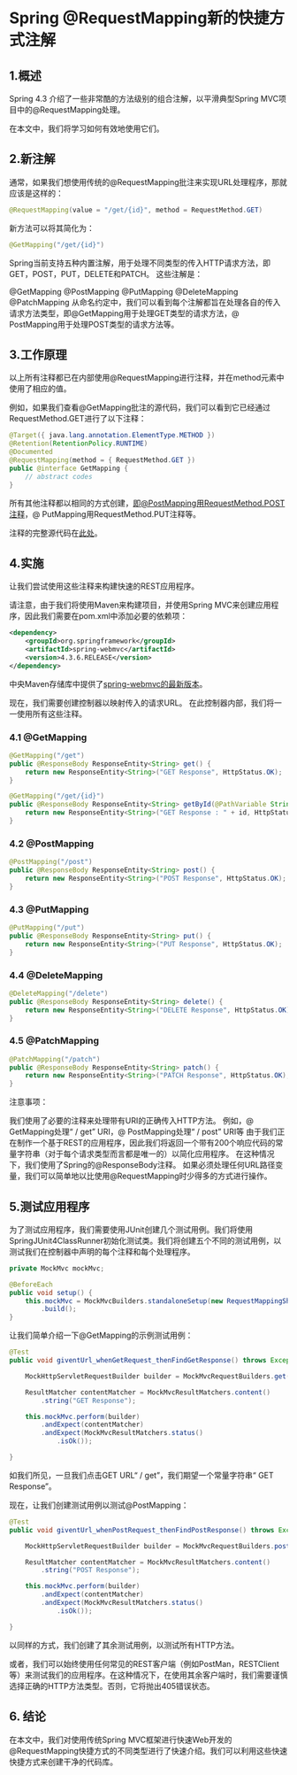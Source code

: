 # Spring @RequestMapping新的快捷方式注解

## 1.概述
Spring 4.3 介绍了一些非常酷的方法级别的组合注解，以平滑典型Spring MVC项目中的@RequestMapping处理。

在本文中，我们将学习如何有效地使用它们。

## 2.新注解
通常，如果我们想使用传统的@RequestMapping批注来实现URL处理程序，那就应该是这样的：

```java
@RequestMapping(value = "/get/{id}", method = RequestMethod.GET)
```

新方法可以将其简化为：

```java
@GetMapping("/get/{id}")
```

Spring当前支持五种内置注解，用于处理不同类型的传入HTTP请求方法，即GET，POST，PUT，DELETE和PATCH。 这些注解是：

@GetMapping
@PostMapping
@PutMapping
@DeleteMapping
@PatchMapping
从命名约定中，我们可以看到每个注解都旨在处理各自的传入请求方法类型，即@GetMapping用于处理GET类型的请求方法，@ PostMapping用于处理POST类型的请求方法等。

## 3.工作原理
以上所有注释都已在内部使用@RequestMapping进行注释，并在method元素中使用了相应的值。

例如，如果我们查看@GetMapping批注的源代码，我们可以看到它已经通过RequestMethod.GET进行了以下注释：

```java
@Target({ java.lang.annotation.ElementType.METHOD })
@Retention(RetentionPolicy.RUNTIME)
@Documented
@RequestMapping(method = { RequestMethod.GET })
public @interface GetMapping {
    // abstract codes
}
```

所有其他注释都以相同的方式创建，即@PostMapping用RequestMethod.POST注释，@ PutMapping用RequestMethod.PUT注释等。

注释的完整源代码在[此处](https://github.com/spring-projects/spring-framework/tree/master/spring-web/src/main/java/org/springframework/web/bind/annotation)。

## 4.实施
让我们尝试使用这些注释来构建快速的REST应用程序。

请注意，由于我们将使用Maven来构建项目，并使用Spring MVC来创建应用程序，因此我们需要在pom.xml中添加必要的依赖项：

```xml
<dependency>
    <groupId>org.springframework</groupId>
    <artifactId>spring-webmvc</artifactId>
    <version>4.3.6.RELEASE</version>
</dependency>
```

中央Maven存储库中提供了[spring-webmvc的最新版本](https://search.maven.org/classic/#search%7Cgav%7C1%7Cg%3A%22org.springframework%22%20AND%20a%3A%22spring-webmvc%22)。

现在，我们需要创建控制器以映射传入的请求URL。 在此控制器内部，我们将一一使用所有这些注释。

### 4.1 @GetMapping

```java
@GetMapping("/get")
public @ResponseBody ResponseEntity<String> get() {
    return new ResponseEntity<String>("GET Response", HttpStatus.OK);
}

@GetMapping("/get/{id}")
public @ResponseBody ResponseEntity<String> getById(@PathVariable String id) {
    return new ResponseEntity<String>("GET Response : " + id, HttpStatus.OK);
}
```

### 4.2 @PostMapping

```java
@PostMapping("/post")
public @ResponseBody ResponseEntity<String> post() {
    return new ResponseEntity<String>("POST Response", HttpStatus.OK);
}
```

### 4.3 @PutMapping

```java
@PutMapping("/put")
public @ResponseBody ResponseEntity<String> put() {
    return new ResponseEntity<String>("PUT Response", HttpStatus.OK);
}
```

### 4.4 @DeleteMapping

```java
@DeleteMapping("/delete")
public @ResponseBody ResponseEntity<String> delete() {
    return new ResponseEntity<String>("DELETE Response", HttpStatus.OK);
}
```

### 4.5 @PatchMapping

```java
@PatchMapping("/patch")
public @ResponseBody ResponseEntity<String> patch() {
    return new ResponseEntity<String>("PATCH Response", HttpStatus.OK);
}
```

注意事项：

我们使用了必要的注释来处理带有URI的正确传入HTTP方法。 例如，@ GetMapping处理“ / get” URI，@ PostMapping处理“ / post” URI等
由于我们正在制作一个基于REST的应用程序，因此我们将返回一个带有200个响应代码的常量字符串（对于每个请求类型而言都是唯一的）以简化应用程序。 在这种情况下，我们使用了Spring的@ResponseBody注释。
如果必须处理任何URL路径变量，我们可以简单地以比使用@RequestMapping时少得多的方式进行操作。

## 5.测试应用程序
为了测试应用程序，我们需要使用JUnit创建几个测试用例。我们将使用SpringJUnit4ClassRunner初始化测试类。我们将创建五个不同的测试用例，以测试我们在控制器中声明的每个注释和每个处理程序。

```java
private MockMvc mockMvc;

@BeforeEach
public void setup() {
    this.mockMvc = MockMvcBuilders.standaloneSetup(new RequestMappingShortcutsController())
        .build();
}
```

让我们简单介绍一下@GetMapping的示例测试用例：

```java
@Test
public void giventUrl_whenGetRequest_thenFindGetResponse() throws Exception {

    MockHttpServletRequestBuilder builder = MockMvcRequestBuilders.get("/get");

    ResultMatcher contentMatcher = MockMvcResultMatchers.content()
        .string("GET Response");

    this.mockMvc.perform(builder)
        .andExpect(contentMatcher)
        .andExpect(MockMvcResultMatchers.status()
            .isOk());

}
```

如我们所见，一旦我们点击GET URL“ / get”，我们期望一个常量字符串“ GET Response”。

现在，让我们创建测试用例以测试@PostMapping：

```java
@Test
public void giventUrl_whenPostRequest_thenFindPostResponse() throws Exception {

    MockHttpServletRequestBuilder builder = MockMvcRequestBuilders.post("/post");

    ResultMatcher contentMatcher = MockMvcResultMatchers.content()
        .string("POST Response");

    this.mockMvc.perform(builder)
        .andExpect(contentMatcher)
        .andExpect(MockMvcResultMatchers.status()
            .isOk());

}
```

以同样的方式，我们创建了其余测试用例，以测试所有HTTP方法。

或者，我们可以始终使用任何常见的REST客户端（例如PostMan，RESTClient等）来测试我们的应用程序。在这种情况下，在使用其余客户端时，我们需要谨慎选择正确的HTTP方法类型。否则，它将抛出405错误状态。

## 6. 结论
在本文中，我们对使用传统Spring MVC框架进行快速Web开发的@RequestMapping快捷方式的不同类型进行了快速介绍。我们可以利用这些快速快捷方式来创建干净的代码库。
